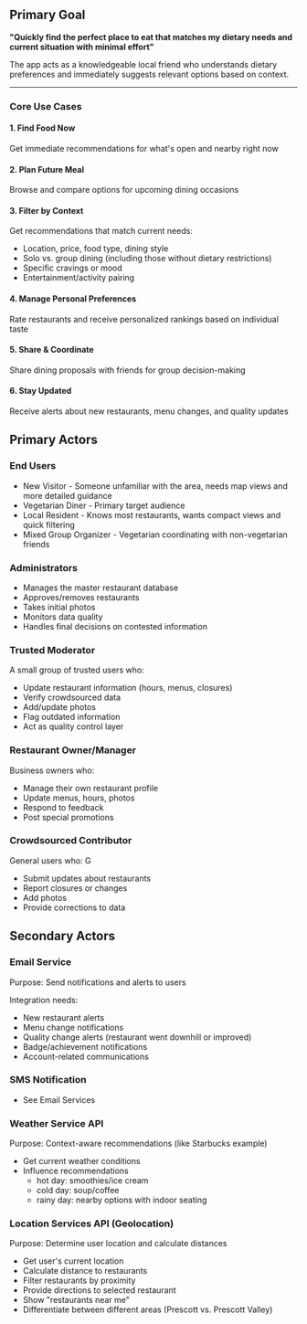 ## Primary Goal

**"Quickly find the perfect place to eat that matches my dietary needs and current situation with minimal effort"**

The app acts as a knowledgeable local friend who understands dietary preferences and immediately suggests relevant options based on context.

---

### Core Use Cases

#### 1. **Find Food Now**
Get immediate recommendations for what's open and nearby right now

#### 2. **Plan Future Meal**
Browse and compare options for upcoming dining occasions

#### 3. **Filter by Context**
Get recommendations that match current needs:
- Location, price, food type, dining style
- Solo vs. group dining (including those without dietary restrictions)
- Specific cravings or mood
- Entertainment/activity pairing

#### 4. **Manage Personal Preferences**
Rate restaurants and receive personalized rankings based on individual taste

#### 5. **Share & Coordinate**
Share dining proposals with friends for group decision-making

#### 6. **Stay Updated**
Receive alerts about new restaurants, menu changes, and quality updates

## Primary Actors

### End Users 

- New Visitor - Someone unfamiliar with the area, needs map views and more detailed guidance
- Vegetarian Diner - Primary target audience
- Local Resident - Knows most restaurants, wants compact views and quick filtering
- Mixed Group Organizer - Vegetarian coordinating with non-vegetarian friends

### Administrators 

- Manages the master restaurant database
- Approves/removes restaurants
- Takes initial photos
- Monitors data quality
- Handles final decisions on contested information

### Trusted Moderator

A small group of trusted users who:

- Update restaurant information (hours, menus, closures)
- Verify crowdsourced data
- Add/update photos
- Flag outdated information
- Act as quality control layer

### Restaurant Owner/Manager

Business owners who:

- Manage their own restaurant profile
- Update menus, hours, photos
- Respond to feedback
- Post special promotions

### Crowdsourced Contributor

General users who:
G
- Submit updates about restaurants
- Report closures or changes
- Add photos
- Provide corrections to data

## Secondary Actors

### Email Service

Purpose: Send notifications and alerts to users

Integration needs:

- New restaurant alerts
- Menu change notifications
- Quality change alerts (restaurant went downhill or improved)
- Badge/achievement notifications
- Account-related communications

### SMS Notification

- See Email Services

### Weather Service API

Purpose: Context-aware recommendations (like Starbucks example)

- Get current weather conditions
- Influence recommendations 
  - hot day:  smoothies/ice cream
  - cold day: soup/coffee 
  - rainy day: nearby options with indoor seating


### Location Services API (Geolocation)

Purpose: Determine user location and calculate distances

- Get user's current location
- Calculate distance to restaurants
- Filter restaurants by proximity
- Provide directions to selected restaurant
- Show "restaurants near me"
- Differentiate between different areas (Prescott vs. Prescott Valley)

